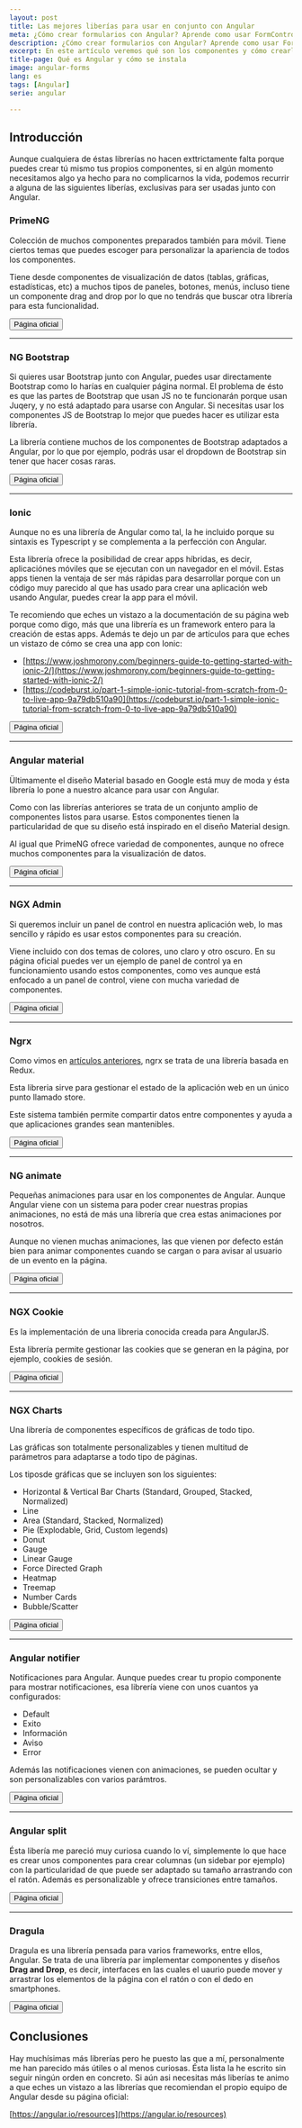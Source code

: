 ```yaml
---
layout: post
title: Las mejores liberías para usar en conjunto con Angular
meta: ¿Cómo crear formularios con Angular? Aprende como usar FormControl, FormGroup y FormBuilder en Angular
description: ¿Cómo crear formularios con Angular? Aprende como usar FormControl, FormGroup y FormBuilder en Angular
excerpt: En este artículo veremos qué son los componentes y cómo crearlos, además vamos a configurar rutas en la página para visualizar estos componentes que hemos creado.
title-page: Qué es Angular y cómo se instala
image: angular-forms
lang: es
tags: [Angular] 
serie: angular

---
```


## Introducción

Aunque cualquiera de éstas librerías no hacen exttrictamente falta porque puedes crear tú mismo tus propios componentes, si en algún momento necesitamos algo ya hecho para no complicarnos la vida, podemos recurrir a alguna de las siguientes liberías, exclusivas para ser usadas junto con Angular.

### PrimeNG

Colección de muchos componentes preparados también para móvil. Tiene ciertos temas que puedes escoger para personalizar la apariencia de todos los componentes.

Tiene desde componentes de visualización de datos (tablas, gráficas, estadísticas, etc) a muchos tipos de paneles, botones, menús, incluso tiene un componente drag and drop por lo que no tendrás que buscar otra librería para esta funcionalidad.

<a href="https://www.primefaces.org/primeng/#/"><button class="btn">Página oficial</button></a> 

---

### NG Bootstrap

Si quieres usar Bootstrap junto con Angular, puedes usar directamente Bootstrap como lo harías en cualquier página normal. El problema de ésto es que las partes de Bootstrap que usan JS no te funcionarán porque usan Juqery, y no está adaptado para usarse con Angular. Si necesitas usar los componentes JS de Bootstrap lo mejor que puedes hacer es utilizar esta librería. 

La librería contiene muchos de los componentes de Bootstrap adaptados a Angular, por lo que por ejemplo, podrás usar el dropdown de Bootstrap sin tener que hacer cosas raras.

<a href="https://ng-bootstrap.github.io/#/home"><button class="btn">Página oficial</button></a> 

---

### Ionic

Aunque no es una librería de Angular como tal, la he incluido porque su sintaxis es Typescript y se complementa a la perfección con Angular.

Esta librería ofrece la posibilidad de crear apps híbridas, es decir, aplicaciónes móviles que se ejecutan con un navegador en el móvil. Estas apps tienen la ventaja de ser más rápidas para desarrollar porque con un código muy parecido al que has usado para crear una aplicación web usando Angular, puedes crear la app para el móvil.

Te recomiendo que eches un vistazo a la documentación de su página web porque como digo, más que una librería es un framework entero para la creación de estas apps. Además te dejo un par de artículos para que eches un vistazo de cómo se crea una app con Ionic:

- [https://www.joshmorony.com/beginners-guide-to-getting-started-with-ionic-2/](https://www.joshmorony.com/beginners-guide-to-getting-started-with-ionic-2/)
- [https://codeburst.io/part-1-simple-ionic-tutorial-from-scratch-from-0-to-live-app-9a79db510a90](https://codeburst.io/part-1-simple-ionic-tutorial-from-scratch-from-0-to-live-app-9a79db510a90)


<a href="https://ionicframework.com/"><button class="btn">Página oficial</button></a> 

---

### Angular material

Ültimamente el diseño Material basado en Google está muy de moda y ésta librería lo pone a nuestro alcance para usar con Angular.

Como con las librerías anteriores se trata de un conjunto amplio de componentes listos para usarse. Estos componentes tienen la particularidad de que su diseño está inspirado en el diseño Material design.

Al igual que PrimeNG ofrece variedad de componentes, aunque no ofrece muchos componentes para la visualización de datos.

<a href="https://material.angular.io/"><button class="btn">Página oficial</button></a> 

---

### NGX Admin

Si queremos incluir un panel de control en nuestra aplicación web, lo mas sencillo y rápido es usar estos componentes para su creación.

Viene incluido con dos temas de colores, uno claro y otro oscuro. En su página oficial puedes ver un ejemplo de panel de control ya en funcionamiento usando estos componentes, como ves aunque está enfocado a un panel de control, viene con mucha variedad de componentes.

<a href="http://akveo.com/ngx-admin/"><button class="btn">Página oficial</button></a> 

---

### Ngrx

Como vimos en [artículos anteriores](http://127.0.0.1:4000/comunicacion-componentes), ngrx se trata de una librería basada en Redux.

Esta libreria sirve para gestionar el estado de la aplicación web en un único punto llamado store.

Este sistema también permite compartir datos entre componentes y ayuda a que aplicaciones grandes sean mantenibles.

<a href="https://github.com/ngrx/platform"><button class="btn">Página oficial</button></a> 

---

### NG animate

Pequeñas animaciones para usar en los componentes de Angular. Aunque Angular viene con un sistema para poder crear nuestras propias animaciones, no está de más una librería que crea estas animaciones por nosotros.

Aunque no vienen muchas animaciones, las que vienen por defecto están bien para animar componentes cuando se cargan o para avisar al usuario de un evento en la página.


<a href="https://jiayihu.github.io/ng-animate/"><button class="btn">Página oficial</button></a> 

---

### NGX Cookie

Es la implementación de una libreria conocida creada para AngularJS. 

Esta librería permite gestionar las cookies que se generan en la página, por ejemplo, cookies de sesión.

<a href="https://github.com/salemdar/ngx-cookie"><button class="btn">Página oficial</button></a> 

---

### NGX Charts

Una librería de componentes específicos de gráficas de todo tipo.

Las gráficas son totalmente personalizables y tienen multitud de parámetros para adaptarse a todo tipo de páginas.

Los tiposde gráficas que se incluyen son los siguientes:


- Horizontal & Vertical Bar Charts (Standard, Grouped, Stacked, Normalized)
- Line
- Area (Standard, Stacked, Normalized)
- Pie (Explodable, Grid, Custom legends)
- Donut
- Gauge
- Linear Gauge
- Force Directed Graph
- Heatmap
- Treemap
- Number Cards
- Bubble/Scatter


<a href="https://swimlane.github.io/ngx-charts/"><button class="btn">Página oficial</button></a> 

---

### Angular notifier

Notificaciones para Angular. Aunque puedes crear tu propio componente para mostrar notificaciones, esa librería viene con unos cuantos ya configurados:

- Default
- Exito
- Información
- Aviso
- Error

Además las notificaciones vienen con animaciones, se pueden ocultar y son personalizables con varios parámtros.

<a href="https://github.com/dominique-mueller/angular-notifier"><button class="btn">Página oficial</button></a> 

---

### Angular split

Ésta libería me pareció muy curiosa cuando lo ví, simplemente lo que hace es crear unos componentes para crear columnas (un sidebar por ejemplo) con la particularidad de que puede ser adaptado su tamaño arrastrando con el ratón. Además es personalizable y ofrece transiciones entre tamaños.

<a href="https://bertrandg.github.io/angular-split/#/"><button class="btn">Página oficial</button></a> 

---

### Dragula

Dragula es una librería pensada para varios frameworks, entre ellos, Angular. Se trata de una librería par implementar componentes y diseños **Drag and Drop**, es decir, interfaces en las cuales el uaurio puede mover y arrastrar los elementos de la página con el ratón o con el dedo en smartphones.

<a href="https://github.com/valor-software/ng2-dragula"><button class="btn">Página oficial</button></a> 

## Conclusiones

Hay muchísimas más librerías pero he puesto las que a mí, personalmente me han parecido más útiles o al menos curiosas. Ésta lista la he escrito sin seguir ningún orden en concreto. Si aún asi necesitas más liberías te animo a que eches un vistazo a las librerías que recomiendan el propio equipo de Angular desde su página oficial:

[https://angular.io/resources](https://angular.io/resources)